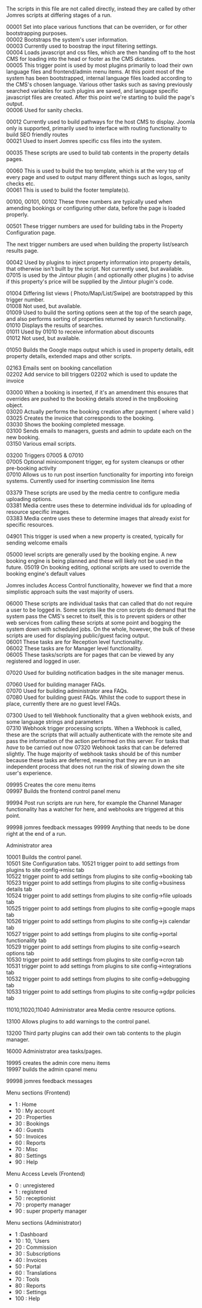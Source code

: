 The scripts in this file are not called directly, instead they are called by other Jomres scripts at differing stages of a run.


00001 Set into place various functions that can be overriden, or for other bootstrapping purposes.  
00002 Bootstraps the system's user information.  
00003 Currently used to boostrap the input filtering settings.  
00004 Loads javascript and css files, which are then handing off to the host CMS for loading into the head or footer as the CMS dictates.  
00005 This trigger point is used by most plugins primarily to load their own language files and frontend/admin menu items. At this point most of the system has been bootstrapped, internal language files loaded according to the CMS's chosen language. Various other tasks such as saving previously searched variables for such plugins are saved, and language specific javascript files are created. After this point we're starting to build the page's output.  
00006 Used for sanity checks.  

00012 Currently used to build pathways for the host CMS to display. Joomla only is supported, primarily used to interface with routing functionality to build SEO friendly routes  
00021 Used to insert Jomres specific css files into the system.  

00035 These scripts are used to build tab contents in the property details pages.

00060 This is used to build the top template, which is at the very top of every page and used to output many different things such as logos, sanity checks etc.  
00061 This is used to build the footer template(s).

00100, 00101, 00102 These three numbers are typically used when amending bookings or configuring other data, before the page is loaded properly.

00501 These trigger numbers are used for building tabs in the Property Configuration page.

The next trigger numbers are used when building the property list/search results page.

00042 Used by plugins to inject property information into property details, that otherwise isn't built by the script. Not currently used, but available.  
07015 is used by the Jintour plugin ( and optionally other plugins ) to advise if this property's price will be supplied by the Jintour plugin's code.

01004 Differing list views ( Photo/Map/List/Swipe) are bootstrapped by this trigger number.  
01008 Not used, but available.  
01009 Used to build the sorting options seen at the top of the search page, and also performs sorting of properties returned by search functionality.  
01010 Displays the results of searches.  
01011 Used by 01010 to receive information about discounts  
01012 Not used, but available.

01050 Builds the Google maps output which is used in property details, edit property details, extended maps and other scripts.

02163 Emails sent on booking cancellation  
02202 Add service to bill triggers 02202 which is used to update the invoice

03000 When a booking is inserted, if it's an amendment this ensures that overrides are pushed to the booking details stored in the tmpBooking object.  
03020 Actually performs the booking creation after payment ( where valid )  
03025 Creates the invoice that corresponds to the booking.  
03030 Shows the booking completed message.  
03100 Sends emails to managers, guests and admin to update each on the new booking.  
03150 Various email scripts.

03200 Triggers 07005 & 07010  
07005 Optional minicomponent trigger, eg for system cleanups or other pre-booking activity  
07010 Allows us to run post insertion functionality for importing into foreign systems. Currently used for inserting commission line items

03379 These scripts are used by the media centre to configure media uploading options.  
03381 Media centre uses these to determine individual ids for uploading of resource specific images.  
03383 Media centre uses these to determine images that already exist for specific resources.

04901 This trigger is used when a new property is created, typically for sending welcome emails

05000 level scripts are generally used by the booking engine. A new booking engine is being planned and these will likely not be used in the future.
05019 On booking editing, optional scripts are used to override the booking engine's default values

Jomres includes Access Control functionality, however we find that a more simplistic approach suits the vast majority of users.  
 
06000 These scripts are individual tasks that can called that do not require a user to be logged in. Some scripts like the cron scripts do demand that the system pass the CMS's secret to itself, this is to prevent spiders or other web services from calling these scripts at some point and bogging the system down with scheduled jobs. On the whole, however, the bulk of these scripts are used for displaying public/guest facing output.  
06001 These tasks are for Reception level functionality.  
06002 These tasks are for Manager level functionality.  
06005 These tasks/scripts are for pages that can be viewed by any registered and logged in user.

07020 Used for building notification badges in the site manager menus.

07060 Used for building manager FAQs.  
07070 Used for building administrator area FAQs.  
07080 Used for building guest FAQs. Whilst the code to support these in place, currently there are no guest level FAQs.

07300 Used to tell Webhook functionality that a given webhook exists, and some language strings and parameters  
07310 Webhook trigger processing scripts. When a Webhook is called, these are the scripts that will actually authenticate with the remote site and pass the information of the action performed on this server. For tasks that *have* to be carried out now
07320 Webhook tasks that can be deferred slightly. The huge majority of webhook tasks should be of this number because these tasks are deferred, meaning that they are run in an independent process that does not run the risk of slowing down the site user's experience.

09995 Creates the core menu items  
09997 Builds the frontend control panel menu

99994 Post run scripts are run here, for example the Channel Manager functionality has a watcher for here, and webhooks are triggered at this point.

99998 jomres feedback messages
99999 Anything that needs to be done right at the end of a run.

Administrator area

10001 Builds the control panel.  
10501 Site Configuration tabs.
10521 trigger point to add settings from plugins to site config->misc tab  
10522 trigger point to add settings from plugins to site config->booking tab  
10523 trigger point to add settings from plugins to site config->business details tab  
10524 trigger point to add settings from plugins to site config->file uploads tab  
10525 trigger point to add settings from plugins to site config->google maps tab  
10526 trigger point to add settings from plugins to site config->js calendar tab  
10527 trigger point to add settings from plugins to site config->portal functionality tab  
10529 trigger point to add settings from plugins to site config->search options tab  
10530 trigger point to add settings from plugins to site config->cron tab  
10531 trigger point to add settings from plugins to site config->integrations tab  
10532 trigger point to add settings from plugins to site config->debugging tab  
10533 trigger point to add settings from plugins to site config->gdpr policies tab  
  
11010,11020,11040 Administrator area Media centre resource options.

13100 Allows plugins to add warnings to the control panel.

13200 Third party plugins can add their own tab contents to the plugin manager.

16000 Administrator area tasks/pages.

19995 creates the admin core menu items  
19997 builds the admin cpanel menu

99998 jomres feedback messages

Menu sections (Frontend)

* 1 : Home
* 10 : My account
* 20 : Properties
* 30 : Bookings
* 40 : Guests
* 50 : Invoices
* 60 : Reports
* 70 : Misc
* 80 : Settings
* 90 : Help

Menu Access Levels (Frontend)

* 0  : unregistered
* 1  : registered
* 50 : receptionist
* 70 : property manager
* 90 : super property manager


Menu sections (Administrator)

* 1 :Dashboard
* 10 : 10, 'Users
* 20 : Commission
* 30 : Subscriptions
* 40 : Invoices
* 50 : Portal
* 60 : Translations
* 70 : Tools
* 80 : Reports
* 90 : Settings
* 100 : Help
